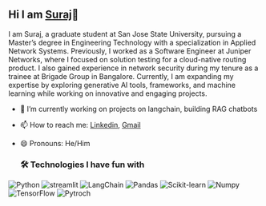 ## Hi I am [Suraj](https://github.com/Surajvinaykumar)👋

I am Suraj, a graduate student at San Jose State University, pursuing a Master’s degree in Engineering Technology with a specialization in Applied Network Systems. Previously, I worked as a Software Engineer at Juniper Networks, where I focused on solution testing for a cloud-native routing product. I also gained experience in network security during my tenure as a trainee at Brigade Group in Bangalore. Currently, I am expanding my expertise by exploring generative AI tools, frameworks, and machine learning while working on innovative and engaging projects.

- 🔭 I’m currently working on projects on langchain, building RAG chatbots
- 📫 How to reach me: [Linkedin](https://www.linkedin.com/in/suraj-vinaykumar-73239716a/), [Gmail](suraj.vinaykumar@sjsu.edu)
- 😄 Pronouns: He/Him

  ### 🛠 Technologies I have fun with
![Python](https://img.shields.io/badge/python-3670A0?style=for-the-badge&logo=python&logoColor=ffdd54)
![streamlit](https://img.shields.io/badge/Streamlit-FF4B4B?logo=Streamlit&logoColor=white&style=for-the-badge)
![LangChain](https://img.shields.io/badge/LangChain-1C3C3C?logo=LangChain&logoColor=323330&style=for-the-badge)
![Pandas](https://img.shields.io/badge/pandas-150458?logo=pandas&logoColor=white&style=for-the-badge)
![Scikit-learn](https://img.shields.io/badge/scikitlearn-F7931E?logo=scikitlearn&logoColor=white&style=for-the-badge)
![Numpy](https://img.shields.io/badge/Numpy-013243?logo=Numpy&logoColor=white&style=for-the-badge)
![TensorFlow](https://img.shields.io/badge/TensorFlow-FF6F00?logo=TensorFlow&logoColor=white&style=for-the-badge)
![Pytroch](https://img.shields.io/badge/PyTorch-EE4C2C?logo=PyTorch&logoColor=white&style=for-the-badge)




<!--
**Surajvinaykumar/Surajvinaykumar** is a ✨ _special_ ✨ repository because its `README.md` (this file) appears on your GitHub profile.

Here are some ideas to get you started:

- 🔭 I’m currently working on ...
- 🌱 I’m currently learning ...
- 👯 I’m looking to collaborate on ...
- 🤔 I’m looking for help with ...
- 💬 Ask me about ...
- 📫 How to reach me: ...
- 😄 Pronouns: ...
- ⚡ Fun fact: ...
-->
